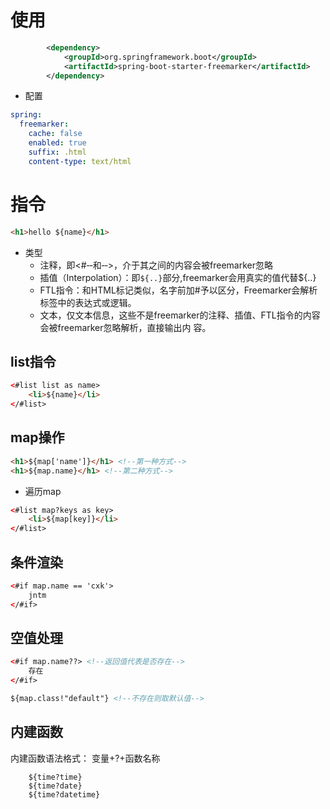 # 使用

```xml
        <dependency>
            <groupId>org.springframework.boot</groupId>
            <artifactId>spring-boot-starter-freemarker</artifactId>
        </dependency>
```

- 配置

```yml
spring:
  freemarker:
    cache: false
    enabled: true
    suffix: .html
    content-type: text/html
```

# 指令


```html
<h1>hello ${name}</h1>
```

- 类型
  - 注释，即<#‐‐和‐‐>，介于其之间的内容会被freemarker忽略 
  - 插值（Interpolation）：即`${..}`部分,freemarker会用真实的值代替${..} 
  - FTL指令：和HTML标记类似，名字前加#予以区分，Freemarker会解析标签中的表达式或逻辑。 
  - 文本，仅文本信息，这些不是freemarker的注释、插值、FTL指令的内容会被freemarker忽略解析，直接输出内 容。

## list指令

```html
<#list list as name>
    <li>${name}</li>
</#list>
```

## map操作

```html
<h1>${map['name']}</h1> <!--第一种方式-->
<h1>${map.name}</h1> <!--第二种方式-->
```

- 遍历map

```html
<#list map?keys as key>
    <li>${map[key]}</li>
</#list>
```

## 条件渲染

```html
<#if map.name == 'cxk'>
    jntm
</#if>
```

## 空值处理

```html
<#if map.name??> <!--返回值代表是否存在-->
    存在
</#if>

${map.class!"default"} <!--不存在则取默认值-->
```

## 内建函数

内建函数语法格式： 变量+?+函数名称 

```ftl
    ${time?time}
    ${time?date}
    ${time?datetime}
```












